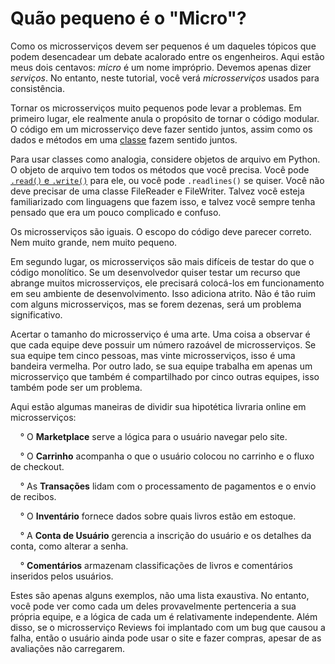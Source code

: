 # Quão pequeno é o "Micro"?

Como os microsserviços devem ser pequenos é um daqueles tópicos que podem desencadear um debate acalorado entre os engenheiros. Aqui estão meus dois centavos: _micro_ é um nome impróprio. Devemos apenas dizer _serviços_. No entanto, neste tutorial, você verá _microsserviços_ usados ​​para consistência.

Tornar os microsserviços muito pequenos pode levar a problemas. Em primeiro lugar, ele realmente anula o propósito de tornar o código modular. O código em um microsserviço deve fazer sentido juntos, assim como os dados e métodos em uma [classe](https://realpython.com/python3-object-oriented-programming/#define-a-class-in-python) fazem sentido juntos.

Para usar classes como analogia, considere objetos de arquivo em Python. O objeto de arquivo tem todos os métodos que você precisa. Você pode [`.read()` e `.write()`](https://realpython.com/read-write-files-python/#reading-and-writing-opened-files) para ele, ou você pode `.readlines()` se quiser. Você não deve precisar de uma classe FileReader e FileWriter. Talvez você esteja familiarizado com linguagens que fazem isso, e talvez você sempre tenha pensado que era um pouco complicado e confuso.

Os microsserviços são iguais. O escopo do código deve parecer correto. Nem muito grande, nem muito pequeno.

Em segundo lugar, os microsserviços são mais difíceis de testar do que o código monolítico. Se um desenvolvedor quiser testar um recurso que abrange muitos microsserviços, ele precisará colocá-los em funcionamento em seu ambiente de desenvolvimento. Isso adiciona atrito. Não é tão ruim com alguns microsserviços, mas se forem dezenas, será um problema significativo.

Acertar o tamanho do microsserviço é uma arte. Uma coisa a observar é que cada equipe deve possuir um número razoável de microsserviços. Se sua equipe tem cinco pessoas, mas vinte microsserviços, isso é uma bandeira vermelha. Por outro lado, se sua equipe trabalha em apenas um microsserviço que também é compartilhado por cinco outras equipes, isso também pode ser um problema.

Aqui estão algumas maneiras de dividir sua hipotética livraria online em microsserviços:

&nbsp; &nbsp; ° O **Marketplace** serve a lógica para o usuário navegar pelo site.

&nbsp; &nbsp; ° O **Carrinho** acompanha o que o usuário colocou no carrinho e o fluxo de checkout.

&nbsp; &nbsp; ° As **Transações** lidam com o processamento de pagamentos e o envio de recibos.

&nbsp; &nbsp; ° O **Inventário** fornece dados sobre quais livros estão em estoque.

&nbsp; &nbsp; ° A **Conta de Usuário** gerencia a inscrição do usuário e os detalhes da conta, como alterar a senha.

&nbsp; &nbsp; ° **Comentários** armazenam classificações de livros e comentários inseridos pelos usuários.

Estes são apenas alguns exemplos, não uma lista exaustiva. No entanto, você pode ver como cada um deles provavelmente pertenceria a sua própria equipe, e a lógica de cada um é relativamente independente. Além disso, se o microsserviço Reviews foi implantado com um bug que causou a falha, então o usuário ainda pode usar o site e fazer compras, apesar de as avaliações não carregarem.
